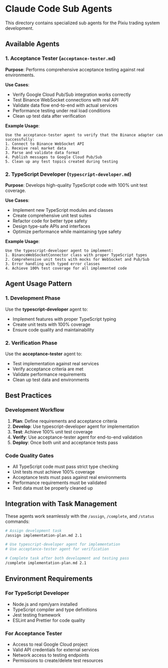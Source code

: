 # Claude Code Sub Agents

This directory contains specialized sub agents for the Pixiu trading system development.

## Available Agents

### 1. Acceptance Tester (`acceptance-tester.md`)
**Purpose**: Performs comprehensive acceptance testing against real environments.

**Use Cases**:
- Verify Google Cloud Pub/Sub integration works correctly
- Test Binance WebSocket connections with real API
- Validate data flow end-to-end with actual services
- Performance testing under real load conditions
- Clean up test data after verification

**Example Usage**:
```
Use the acceptance-tester agent to verify that the Binance adapter can successfully:
1. Connect to Binance WebSocket API
2. Receive real market data
3. Parse and validate data format
4. Publish messages to Google Cloud Pub/Sub
5. Clean up any test topics created during testing
```

### 2. TypeScript Developer (`typescript-developer.md`)  
**Purpose**: Develops high-quality TypeScript code with 100% unit test coverage.

**Use Cases**:
- Implement new TypeScript modules and classes
- Create comprehensive unit test suites
- Refactor code for better type safety
- Design type-safe APIs and interfaces
- Optimize performance while maintaining type safety

**Example Usage**:
```
Use the typescript-developer agent to implement:
1. BinanceWebSocketConnector class with proper TypeScript types
2. Comprehensive unit tests with mocks for WebSocket and Pub/Sub
3. Error handling with typed error classes
4. Achieve 100% test coverage for all implemented code
```

## Agent Usage Pattern

### 1. Development Phase
Use the **typescript-developer** agent to:
- Implement features with proper TypeScript typing
- Create unit tests with 100% coverage
- Ensure code quality and maintainability

### 2. Verification Phase  
Use the **acceptance-tester** agent to:
- Test implementation against real services
- Verify acceptance criteria are met
- Validate performance requirements
- Clean up test data and environments

## Best Practices

### Development Workflow
1. **Plan**: Define requirements and acceptance criteria
2. **Develop**: Use typescript-developer agent for implementation
3. **Test**: Achieve 100% unit test coverage
4. **Verify**: Use acceptance-tester agent for end-to-end validation
5. **Deploy**: Once both unit and acceptance tests pass

### Code Quality Gates
- All TypeScript code must pass strict type checking
- Unit tests must achieve 100% coverage
- Acceptance tests must pass against real environments
- Performance requirements must be validated
- Test data must be properly cleaned up

## Integration with Task Management

These agents work seamlessly with the `/assign`, `/complete`, and `/status` commands:

```bash
# Assign development task
/assign implementation-plan.md 2.1

# Use typescript-developer agent for implementation
# Use acceptance-tester agent for verification

# Complete task after both development and testing pass
/complete implementation-plan.md 2.1
```

## Environment Requirements

### For TypeScript Developer
- Node.js and npm/yarn installed
- TypeScript compiler and type definitions
- Jest testing framework
- ESLint and Prettier for code quality

### For Acceptance Tester  
- Access to real Google Cloud project
- Valid API credentials for external services
- Network access to testing endpoints
- Permissions to create/delete test resources